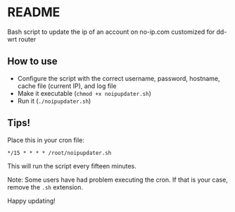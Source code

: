 README
======

Bash script to update the ip of an account on no-ip.com
customized for dd-wrt router

How to use
----------

* Configure the script with the correct username, password, hostname, cache file (current IP), and log file
* Make it executable (`chmod +x noipupdater.sh`)
* Run it (`./noipupdater.sh`)

Tips!
-----

Place this in your cron file:

    */15 * * * * /root/noipupdater.sh

This will run the script every fifteen minutes.

Note: Some users have had problem executing the cron. If that is your case, remove the `.sh` extension.

Happy updating!
